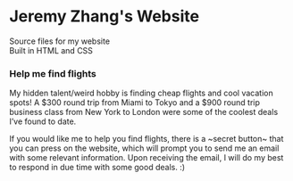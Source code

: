 # Jeremy Zhang's Website

Source files for my website  
Built in HTML and CSS

### Help me find flights

My hidden talent/weird hobby is finding cheap flights and cool vacation 
spots! A $300 round trip from Miami to Tokyo and a $900 round trip business 
class from New York to London were some of the coolest deals I’ve found to 
date.

If you would like me to help you find flights, there is a ~secret button~ 
that you can press on the website, which will prompt you to send me an email 
with some relevant information. Upon receiving the email, I will do my best 
to respond in due time with some good deals. :)
